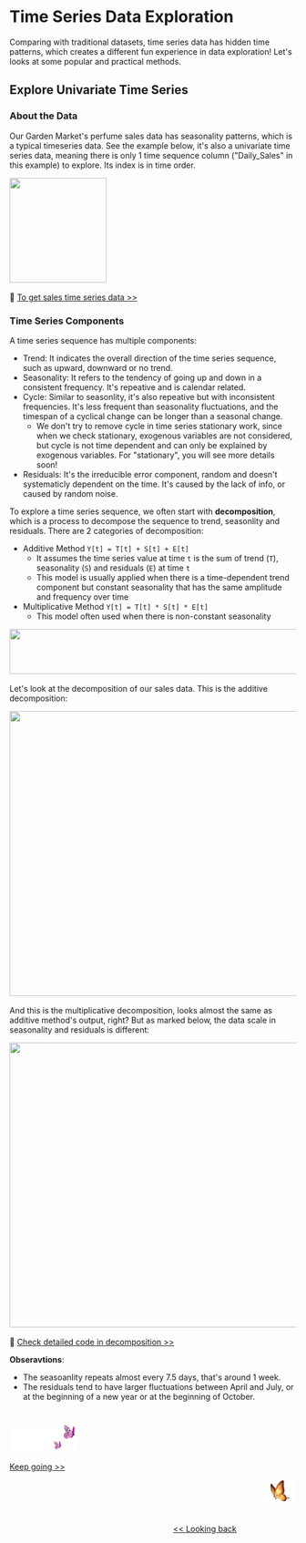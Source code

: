 # Time Series Data Exploration

Comparing with traditional datasets, time series data has hidden time patterns, which creates a different fun experience in data exploration! Let's looks at some popular and practical methods.

## Explore Univariate Time Series

### About the Data

Our Garden Market's perfume sales data has seasonality patterns, which is a typical timeseries data. See the example below, it's also a univariate time series data, meaning there is only 1 time sequence column ("Daily_Sales" in this example) to explore. Its index is in time order.

<p align="left">
<img src="https://github.com/lady-h-world/My_Garden/blob/main/images/Garden_Totem_images/data_exploration/ts_sales_exp.png" width="170" height="184" />
</p>

🌻 [To get sales time series data >>][1]


### Time Series Components

A time series sequence has multiple components:
* Trend: It indicates the overall direction of the time series sequence, such as upward, downward or no trend.
* Seasonality: It refers to the tendency of going up and down in a consistent frequency. It's repeative and is calendar related.
* Cycle: Similar to seasonlity, it's also repeative but with inconsistent frequencies. It's less frequent than seasonality fluctuations, and the timespan of a cyclical change can be longer than a seasonal change.
  * We don't try to remove cycle in time series stationary work, since when we check stationary, exogenous variables are not considered, but cycle is not time dependent and can only be explained by exogenous variables. For "stationary", you will see more details soon!
* Residuals: It's the irreducible error component, random and doesn't systematicly dependent on the time. It's caused by the lack of info, or caused by random noise.

To explore a time series sequence, we often start with <b>decomposition</b>, which is a process to decompose the sequence to trend, seasonlity and residuals. There are 2 categories of decomposition:

* Additive Method `Y[t] = T[t] + S[t] + E[t]`
  * It assumes the time series value at time `t` is the sum of trend (`T`), seasonality (`S`) and residuals (`E`) at time `t`
  * This model is usually applied when there is a time-dependent trend component but constant seasonality that has the same amplitude and frequency over time
* Multiplicative Method `Y[t] = T[t] * S[t] * E[t]`
  * This model often used when there is non-constant seasonality

<p align="left">
<img src="https://github.com/lady-h-world/My_Garden/blob/main/images/Garden_Totem_images/notes/trend_cycle.png" width="766" height="79" />
</p>

Let's look at the decomposition of our sales data. This is the additive decomposition:

<p align="left">
<img src="https://github.com/lady-h-world/My_Garden/blob/main/images/Garden_Totem_images/data_exploration/additive_dep.png" width="1116" height="500" />
</p>

And this is the multiplicative decomposition, looks almost the same as additive method's output, right? But as marked below, the data scale in seasonality and residuals is different:

<p align="left">
<img src="https://github.com/lady-h-world/My_Garden/blob/main/images/Garden_Totem_images/data_exploration/multiplicative_decomp.png" width="1116" height="500" />
</p>

🌻 [Check detailed code in decomposition >>][2]

<b>Obseravtions</b>:
* The seasoanlity repeats almost every 7.5 days, that's around 1 week.
* The residuals tend to have larger fluctuations between April and July, or at the beginning of a new year or at the beginning of October.

#
<p align="left">
<img src="https://github.com/lady-h-world/My_Garden/blob/main/images/follow_us.png" width="120" height="50" />
</p>

[Keep going >>][3]

<p align="right">
<img src="https://github.com/lady-h-world/My_Garden/blob/main/images/going_back.png" width="60" height="44" />
</p>

&nbsp;&nbsp;&nbsp;&nbsp;&nbsp;&nbsp;&nbsp;&nbsp;&nbsp;&nbsp;&nbsp;&nbsp;&nbsp;&nbsp;&nbsp;&nbsp;&nbsp;&nbsp;&nbsp;&nbsp;&nbsp;&nbsp;&nbsp;&nbsp;&nbsp;&nbsp;&nbsp;&nbsp;&nbsp;&nbsp;&nbsp;&nbsp;&nbsp;&nbsp;&nbsp;&nbsp;&nbsp;&nbsp;&nbsp;&nbsp;&nbsp;&nbsp;&nbsp;&nbsp;&nbsp;&nbsp;&nbsp;&nbsp;&nbsp;&nbsp;&nbsp;&nbsp;&nbsp;&nbsp;&nbsp;&nbsp;&nbsp;&nbsp;&nbsp;&nbsp;&nbsp;&nbsp;&nbsp;&nbsp;&nbsp;&nbsp;&nbsp;&nbsp;&nbsp;&nbsp;&nbsp;&nbsp;&nbsp;&nbsp;&nbsp;&nbsp;&nbsp;&nbsp;&nbsp;&nbsp;&nbsp;&nbsp;&nbsp;&nbsp;&nbsp;&nbsp;&nbsp;&nbsp;&nbsp;&nbsp;&nbsp;&nbsp;&nbsp;&nbsp;&nbsp;&nbsp;&nbsp;&nbsp;&nbsp;&nbsp;&nbsp;&nbsp;&nbsp;&nbsp;&nbsp;&nbsp;&nbsp;&nbsp;&nbsp;&nbsp;&nbsp;&nbsp;&nbsp;&nbsp;&nbsp;&nbsp;&nbsp;&nbsp;&nbsp;&nbsp;&nbsp;&nbsp;&nbsp;&nbsp;&nbsp;&nbsp;&nbsp;&nbsp;&nbsp;&nbsp;&nbsp;&nbsp;&nbsp;&nbsp;&nbsp;&nbsp;&nbsp;&nbsp;&nbsp;&nbsp;&nbsp;&nbsp;&nbsp;&nbsp;&nbsp;&nbsp;&nbsp;&nbsp;&nbsp;&nbsp;&nbsp;&nbsp;&nbsp;&nbsp;&nbsp;&nbsp;&nbsp;&nbsp;&nbsp;&nbsp;&nbsp;&nbsp;&nbsp;&nbsp;&nbsp;&nbsp;&nbsp;&nbsp;&nbsp;&nbsp;&nbsp;&nbsp;&nbsp;&nbsp;&nbsp;&nbsp;&nbsp;&nbsp;&nbsp;&nbsp;&nbsp;&nbsp;&nbsp;&nbsp;&nbsp;&nbsp;&nbsp;&nbsp;&nbsp;&nbsp;&nbsp;&nbsp;&nbsp;&nbsp;&nbsp;&nbsp;&nbsp;&nbsp;&nbsp;&nbsp;&nbsp;[<< Looking back][4]
 
[1]:https://github.com/lady-h-world/My_Garden/blob/main/code/crystal_ball/data_collector/generate_sales.ipynb
[2]:https://github.com/lady-h-world/My_Garden/blob/main/code/yinyang/past_ts_exploration.ipynb
[3]:https://github.com/lady-h-world/My_Garden/blob/main/reading_pages/YinYang/ts2.md
[4]:https://github.com/lady-h-world/My_Garden/blob/main/reading_pages/YinYang/garden_totem.md
